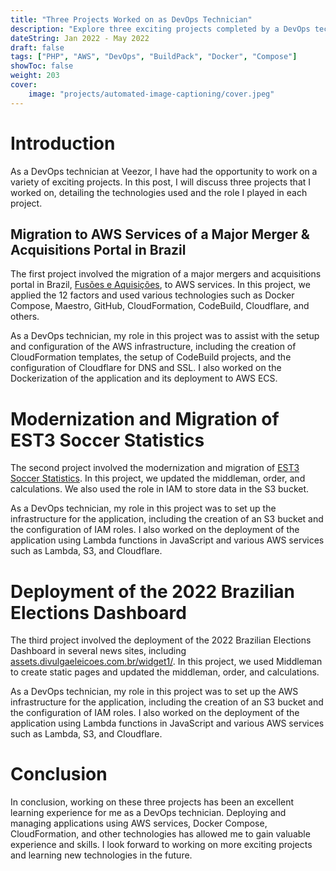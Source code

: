 ```yaml
---
title: "Three Projects Worked on as DevOps Technician"
description: "Explore three exciting projects completed by a DevOps technician, including AWS migration, modernization of a sports statistics site, and deployment of a Brazilian elections dashboard"
dateString: Jan 2022 - May 2022
draft: false
tags: ["PHP", "AWS", "DevOps", "BuildPack", "Docker", "Compose"]
showToc: false
weight: 203
cover:
    image: "projects/automated-image-captioning/cover.jpeg"
--- 
```



# Introduction
As a DevOps technician at Veezor, I have had the opportunity to work on a variety of exciting projects. In this post, I will discuss three projects that I worked on, detailing the technologies used and the role I played in each project.

## Migration to AWS Services of a Major Merger & Acquisitions Portal in Brazil
The first project involved the migration of a major mergers and acquisitions portal in Brazil, [Fusões e Aquisições](https://fusoesaquisicoes.com), to AWS services. In this project, we applied the 12 factors and used various technologies such as Docker Compose, Maestro, GitHub, CloudFormation, CodeBuild, Cloudflare, and others.

As a DevOps technician, my role in this project was to assist with the setup and configuration of the AWS infrastructure, including the creation of CloudFormation templates, the setup of CodeBuild projects, and the configuration of Cloudflare for DNS and SSL. I also worked on the Dockerization of the application and its deployment to AWS ECS.

# Modernization and Migration of EST3 Soccer Statistics
The second project involved the modernization and migration of [EST3 Soccer Statistics](https://realtimesports.com.br/mngr/index.php). In this project, we updated the middleman, order, and calculations. We also used the role in IAM to store data in the S3 bucket.

As a DevOps technician, my role in this project was to set up the infrastructure for the application, including the creation of an S3 bucket and the configuration of IAM roles. I also worked on the deployment of the application using Lambda functions in JavaScript and various AWS services such as Lambda, S3, and Cloudflare.

# Deployment of the 2022 Brazilian Elections Dashboard
The third project involved the deployment of the 2022 Brazilian Elections Dashboard in several news sites, including [assets.divulgaeleicoes.com.br/widget1/](https://assets.divulgaeleicoes.com.br/widget1/). In this project, we used Middleman to create static pages and updated the middleman, order, and calculations.

As a DevOps technician, my role in this project was to set up the AWS infrastructure for the application, including the creation of an S3 bucket and the configuration of IAM roles. I also worked on the deployment of the application using Lambda functions in JavaScript and various AWS services such as Lambda, S3, and Cloudflare.

# Conclusion
In conclusion, working on these three projects has been an excellent learning experience for me as a DevOps technician. Deploying and managing applications using AWS services, Docker Compose, CloudFormation, and other technologies has allowed me to gain valuable experience and skills. I look forward to working on more exciting projects and learning new technologies in the future.




